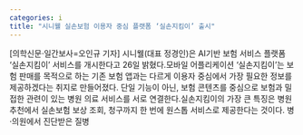 ```yaml
---
categories: i
title: "시니웰 실손보험 이용자 중심 플랫폼 ‘실손지킴이’ 출시"
---
```

[의학신문·일간보사=오인규 기자] 시니웰(대표 정경인)은 AI기반 보험 서비스 플랫폼 ‘실손지킴이’ 서비스를 개시한다고 26일 밝혔다.모바일 어플리케이션 ‘실손지킴이’는 보험 판매를 목적으로 하는 기존 보험 앱과는 다르게 이용자 중심에서 가장 필요한 정보를 제공하겠다는 취지로 만들어졌다. 단일 기능이 아닌, 보험 콘텐츠를 중심으로 보험과 밀접한 관련이 있는 병원 의료 서비스를 서로 연결한다.실손지킴이의 가장 큰 특징은 병원 추천에서 실손보험 보상 조회, 청구까지 한 번에 원스톱 서비스로 제공한다는 것이다. 병·의원에서 진단받은 질병